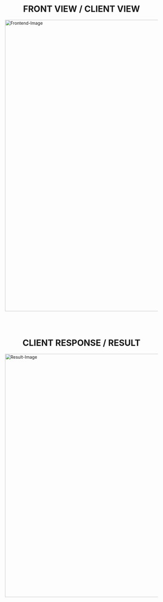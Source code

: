 
<h1 style="text-align:center">FRONT VIEW / CLIENT VIEW</h1>

<img width="958" alt="Frontend-Image" src="https://github.com/user-attachments/assets/f52bd92b-3e13-4cf2-a2ea-ea9655a20abe" />

<br><br>

<h1 style="text-align:center">CLIENT RESPONSE / RESULT</h1>

<img width="900" height="800" alt="Result-Image" src="https://github.com/user-attachments/assets/131b20ba-2ffb-45c8-8d08-4c7f0871524a" />




